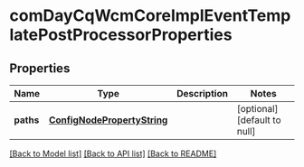 # comDayCqWcmCoreImplEventTemplatePostProcessorProperties

## Properties
Name | Type | Description | Notes
------------ | ------------- | ------------- | -------------
**paths** | [**ConfigNodePropertyString**](ConfigNodePropertyString.md) |  | [optional] [default to null]

[[Back to Model list]](../README.md#documentation-for-models) [[Back to API list]](../README.md#documentation-for-api-endpoints) [[Back to README]](../README.md)


